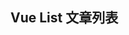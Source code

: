 <script setup>
  import list from "../.vitepress/view/list.vue"
</script>

## Vue List 文章列表

<list type="vue" />
